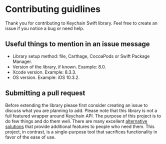 # Contributing guidlines

Thank you for contributing to Keychain Swift library. Feel free to create an issue if you notice a bug or need help.


## Useful things to mention in an issue message

* Library setup method: file, Carthage, CocoaPods or Swift Package Manager.
* Version of the library, if known. Example: 8.0.
* Xcode version. Example: 8.3.3.
* OS version. Example: iOS 10.3.2.

## Submitting a pull request

Before extending the library please first consider creating an issue to discuss what you are planning to add. Please note that this library is not a full featured wrapper around Keychain API. The purpose of this project is to do few things and do them well. There are many excellent [alternative solutions](https://github.com/kmrAX/keychain-swift#alternative-solutions) that provide additional features to people who need them. This project, in contrast, is a single-purpose tool that sacrifices functionality in favor of the ease of use.
